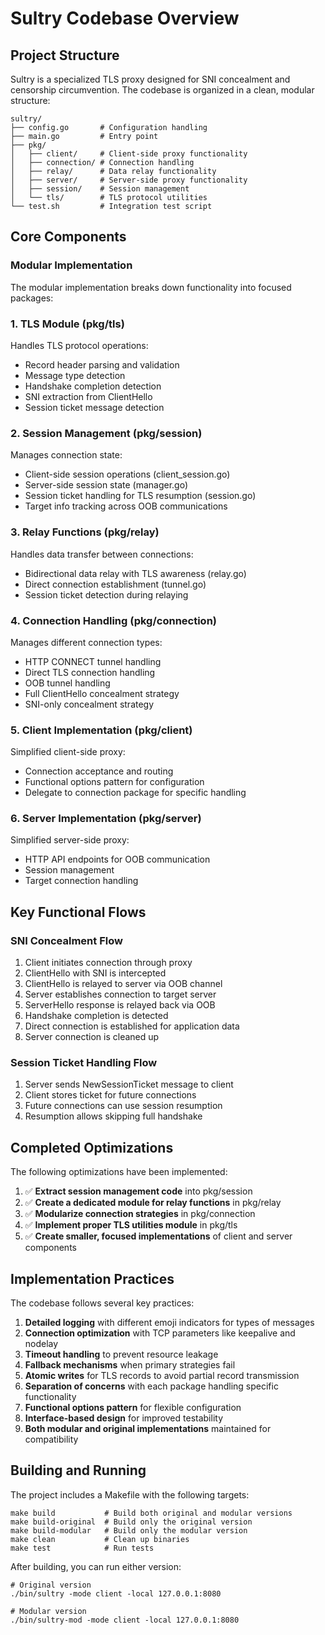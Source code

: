 # Sultry Codebase Overview

## Project Structure

Sultry is a specialized TLS proxy designed for SNI concealment and censorship circumvention. The codebase is organized in a clean, modular structure:

```
sultry/
├── config.go       # Configuration handling
├── main.go         # Entry point
├── pkg/
│   ├── client/     # Client-side proxy functionality
│   ├── connection/ # Connection handling
│   ├── relay/      # Data relay functionality
│   ├── server/     # Server-side proxy functionality
│   ├── session/    # Session management
│   └── tls/        # TLS protocol utilities
└── test.sh         # Integration test script
```

## Core Components

### Modular Implementation

The modular implementation breaks down functionality into focused packages:

### 1. TLS Module (pkg/tls)

Handles TLS protocol operations:
- Record header parsing and validation
- Message type detection
- Handshake completion detection
- SNI extraction from ClientHello
- Session ticket message detection

### 2. Session Management (pkg/session)

Manages connection state:
- Client-side session operations (client_session.go)
- Server-side session state (manager.go) 
- Session ticket handling for TLS resumption (session.go)
- Target info tracking across OOB communications

### 3. Relay Functions (pkg/relay)

Handles data transfer between connections:
- Bidirectional data relay with TLS awareness (relay.go)
- Direct connection establishment (tunnel.go)
- Session ticket detection during relaying

### 4. Connection Handling (pkg/connection)

Manages different connection types:
- HTTP CONNECT tunnel handling
- Direct TLS connection handling
- OOB tunnel handling
- Full ClientHello concealment strategy
- SNI-only concealment strategy

### 5. Client Implementation (pkg/client)

Simplified client-side proxy:
- Connection acceptance and routing
- Functional options pattern for configuration
- Delegate to connection package for specific handling

### 6. Server Implementation (pkg/server)

Simplified server-side proxy:
- HTTP API endpoints for OOB communication
- Session management
- Target connection handling

## Key Functional Flows

### SNI Concealment Flow

1. Client initiates connection through proxy
2. ClientHello with SNI is intercepted
3. ClientHello is relayed to server via OOB channel 
4. Server establishes connection to target server
5. ServerHello response is relayed back via OOB
6. Handshake completion is detected
7. Direct connection is established for application data
8. Server connection is cleaned up

### Session Ticket Handling Flow

1. Server sends NewSessionTicket message to client
2. Client stores ticket for future connections
3. Future connections can use session resumption
4. Resumption allows skipping full handshake

## Completed Optimizations

The following optimizations have been implemented:

1. ✅ **Extract session management code** into pkg/session
2. ✅ **Create a dedicated module for relay functions** in pkg/relay
3. ✅ **Modularize connection strategies** in pkg/connection
4. ✅ **Implement proper TLS utilities module** in pkg/tls
5. ✅ **Create smaller, focused implementations** of client and server components

## Implementation Practices

The codebase follows several key practices:

1. **Detailed logging** with different emoji indicators for types of messages
2. **Connection optimization** with TCP parameters like keepalive and nodelay
3. **Timeout handling** to prevent resource leakage
4. **Fallback mechanisms** when primary strategies fail
5. **Atomic writes** for TLS records to avoid partial record transmission
6. **Separation of concerns** with each package handling specific functionality
7. **Functional options pattern** for flexible configuration
8. **Interface-based design** for improved testability
9. **Both modular and original implementations** maintained for compatibility

## Building and Running

The project includes a Makefile with the following targets:

```
make build           # Build both original and modular versions
make build-original  # Build only the original version
make build-modular   # Build only the modular version
make clean           # Clean up binaries
make test            # Run tests
```

After building, you can run either version:

```
# Original version
./bin/sultry -mode client -local 127.0.0.1:8080

# Modular version
./bin/sultry-mod -mode client -local 127.0.0.1:8080
```
